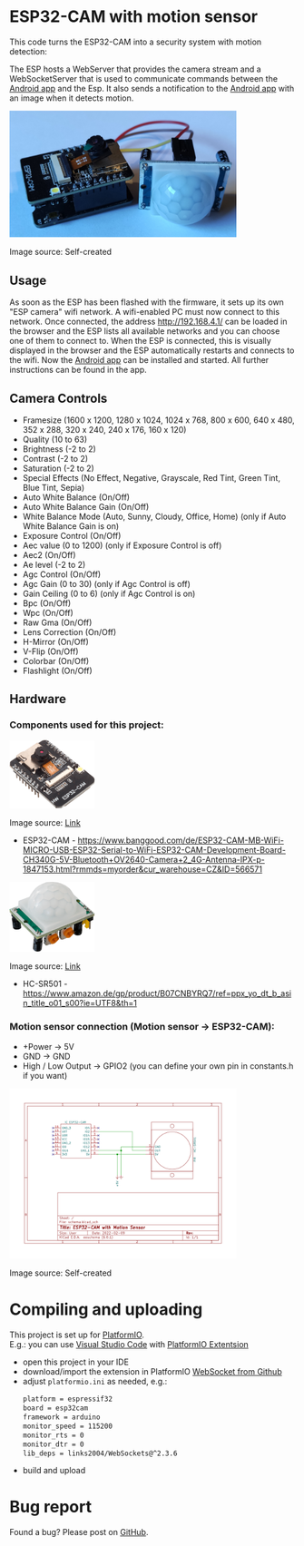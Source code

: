 # ESP32-CAM with motion sensor

This code turns the ESP32-CAM into a security system with motion detection:

The ESP hosts a WebServer that provides the camera stream and a WebSocketServer that is used to communicate commands between the [Android app](https://github.com/jensbeh/esp32-cam-android-app) and the Esp. It also sends a notification to the [Android app](https://github.com/jensbeh/esp32-cam-android-app) with an image when it detects motion.

<img src="./images/esp32-cam-with-motion-detector.jpg" width="400" style="background-color: white">

Image source: Self-created


## Usage
As soon as the ESP has been flashed with the firmware, it sets up its own "ESP camera" wifi network. A wifi-enabled PC must now connect to this network. Once connected, the address http://192.168.4.1/ can be loaded in the browser and the ESP lists all available networks and you can choose one of them to connect to.
When the ESP is connected, this is visually displayed in the browser and the ESP automatically restarts and connects to the wifi.
Now the [Android app](https://github.com/jensbeh/esp32-cam-android-app) can be installed and started. All further instructions can be found in the app.

## Camera Controls
* Framesize (1600 x 1200, 1280 x 1024, 1024 x 768, 800 x 600, 640 x 480, 352 x 288, 320 x 240, 240 x 176, 160 x 120)
* Quality (10 to 63)
* Brightness (-2 to 2)
* Contrast (-2 to 2)
* Saturation (-2 to 2)
* Special Effects (No Effect, Negative, Grayscale, Red Tint, Green Tint, Blue Tint, Sepia)
* Auto White Balance (On/Off)
* Auto White Balance Gain (On/Off)
* White Balance Mode (Auto, Sunny, Cloudy, Office, Home) (only if Auto White Balance Gain is on)
* Exposure Control (On/Off)
* Aec value (0 to 1200) (only if Exposure Control is off)
* Aec2 (On/Off)
* Ae level (-2 to 2)
* Agc Control (On/Off)
* Agc Gain (0 to 30) (only if Agc Control is off)
* Gain Ceiling (0 to 6) (only if Agc Control is on)
* Bpc (On/Off)
* Wpc (On/Off)
* Raw Gma (On/Off)
* Lens Correction (On/Off)
* H-Mirror (On/Off)
* V-Flip (On/Off)
* Colorbar (On/Off)
* Flashlight (On/Off)


## Hardware
### Components used for this project:

<img src="./images/ESP32-CAM.png" width="150">

Image source: [Link](https://www.reichelt.de/de/de/entwicklerboards-esp32-kamera-ov2640-debo-cam-esp32-p266036.html?r=1)

* ESP32-CAM - https://www.banggood.com/de/ESP32-CAM-MB-WiFi-MICRO-USB-ESP32-Serial-to-WiFi-ESP32-CAM-Development-Board-CH340G-5V-Bluetooth+OV2640-Camera+2_4G-Antenna-IPX-p-1847153.html?rmmds=myorder&cur_warehouse=CZ&ID=566571

<img src="./images/HC-SR501.png" width="150">

Image source: [Link](https://joy-it.net/de/products/SEN-HC-SR501)


* HC-SR501 - https://www.amazon.de/gp/product/B07CNBYRQ7/ref=ppx_yo_dt_b_asin_title_o01_s00?ie=UTF8&th=1


### Motion sensor connection (Motion sensor -> ESP32-CAM):
* +Power -> 5V
* GND -> GND
* High / Low Output -> GPIO2 (you can define your own pin in constants.h if you want)

<img src="./images/esp-sensor-schema.svg" width="400" style="background-color: white">

Image source: Self-created

# Compiling and uploading

This project is set up for [PlatformIO](https://platformio.org).<br/>
E.g.: you can use [Visual Studio Code](https://code.visualstudio.com/) with [PlatformIO Extentsion](https://marketplace.visualstudio.com/items?itemName=platformio.platformio-ide)
* open this project in your IDE
* download/import the extension in PlatformIO [WebSocket from Github](https://github.com/Links2004/arduinoWebSockets)
* adjust `platformio.ini` as needed, e.g.:
    ```
    platform = espressif32
    board = esp32cam
    framework = arduino
    monitor_speed = 115200
    monitor_rts = 0
    monitor_dtr = 0
    lib_deps = links2004/WebSockets@^2.3.6
    ```
* build and upload

# Bug report
Found a bug? Please post on [GitHub](https://github.com/jensbeh/esp32-cam/issues).